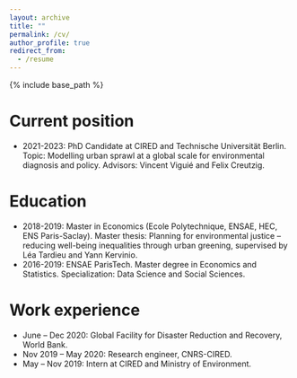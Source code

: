 ```yaml
---
layout: archive
title: ""
permalink: /cv/
author_profile: true
redirect_from:
  - /resume
---
```


{% include base_path %}

Current position
======
* 2021-2023: PhD Candidate at CIRED and Technische Universität Berlin. Topic: Modelling urban sprawl at a global scale for environmental diagnosis and policy. Advisors: Vincent Viguié and Felix Creutzig.
  
Education
======
* 2018-2019: Master in Economics (Ecole Polytechnique, ENSAE, HEC, ENS Paris-Saclay). Master thesis: Planning for environmental justice – reducing well-being inequalities through urban greening, supervised by Léa Tardieu and Yann Kervinio.
* 2016-2019: ENSAE ParisTech. Master degree in Economics and Statistics. Specialization: Data Science and Social Sciences.

Work experience
======
* June – Dec 2020: Global Facility for Disaster Reduction and Recovery, World Bank.
* Nov 2019 – May 2020: Research engineer, CNRS-CIRED.
* May – Nov 2019: Intern at CIRED and Ministry of Environment. 
